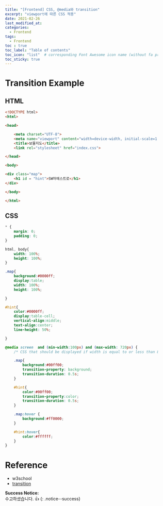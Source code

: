 ```yaml
---
title: "[Frontend] CSS, @media와 transition"
excerpt: "viewport에 따른 CSS 적용"
date: 2021-02-26
last_modified_at: 
categories:
  - Frontend
tags:
  - Frontend 
toc : true
toc_label: "Table of contents"
toc_icon: "list"  # corresponding Font Awesome icon name (without fa prefix)
toc_sticky: true
---
```


# Transition Example

## HTML

```html
<!DOCTYPE html>
<html>

<head>

    <meta charset="UTF-8">
    <meta name="viewport" content="width=device-width, initial-scale=1.0">
    <title>보물지도</title>
    <link rel="stylesheet" href="index.css">

</head>

<body>

<div class="map">
    <h1 id = "hint">SW마에스트로</h1>
</div>

</body>

</html>
``` 

## CSS 

```css
* {
    margin: 0;
    padding: 0;
}

html, body{
    width: 100%;
    height: 100%;
}

.map{
    background:#0000ff;
    display:table;
    width: 100%;
    height: 100%;

}

#hint{
    color:#0000ff;
    display:table-cell;
    vertical-align:middle;
    text-align:center;
    line-height: 50%;

}

@media screen  and (min-width:100px) and (max-width: 720px) {
    /* CSS that should be displayed if width is equal to or less than 800px goes here */

    .map{
        background:#00ff00;
        transition-property: background;
        transition-duration: 0.5s;
    }

    #hint{
        color:#00ff00;
        transition-property:color;
        transition-duration: 0.5s;
    }

    .map:hover {
        background:#ff0000;
    }

    #hint:hover{
        color:#ffffff;
    }
}
```

# Reference

- w3school
- [transition](https://developer.mozilla.org/ko/docs/Web/CSS/CSS_Transitions/Using_CSS_transitions)

**Success Notice:**  
수고하셨습니다. :+1:
{: .notice--success}
